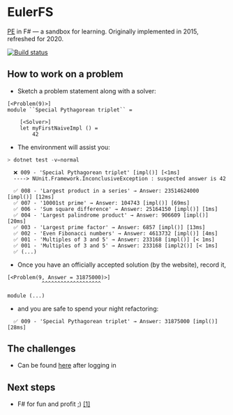 # EulerFS

[PE](https://projecteuler.net) in F# — a sandbox for learning. Originally implemented in 2015, refreshed for 2020.

[![Build status](https://ci.appveyor.com/api/projects/status/ebw354095sckl362?svg=true)](https://ci.appveyor.com/project/Anarkin/eulerfs)

## How to work on a problem

- Sketch a problem statement along with a solver:

```f#
[<Problem(9)>]
module ``Special Pythagorean triplet`` =

    [<Solver>]
    let myFirstNaiveImpl () =
        42
```

- The environment will assist you:

```powershell
> dotnet test -v=normal
```

```f#
  ❌ 009 - 'Special Pythagorean triplet' [impl()] [<1ms]
  ----> NUnit.Framework.InconclusiveException : suspected answer is 42

  ✅ 008 - 'Largest product in a series' → Answer: 23514624000 [impl()] [12ms]
  ✅ 007 - '10001st prime' → Answer: 104743 [impl()] [69ms]
  ✅ 006 - 'Sum square difference' → Answer: 25164150 [impl()] [1ms]
  ✅ 004 - 'Largest palindrome product' → Answer: 906609 [impl()] [20ms]
  ✅ 003 - 'Largest prime factor' → Answer: 6857 [impl()] [13ms]
  ✅ 002 - 'Even Fibonacci numbers' → Answer: 4613732 [impl()] [4ms]
  ✅ 001 - 'Multiples of 3 and 5' → Answer: 233168 [impl()] [< 1ms]
  ✅ 001 - 'Multiples of 3 and 5' → Answer: 233168 [impl2()] [< 1ms]
  ✅ (...)
```

- Once you have an officially accepted solution (by the website), record it,

```f#
[<Problem(9, Answer = 31875000)>]
           ^^^^^^^^^^^^^^^^^^^

module (...)
```

- and you are safe to spend your night refactoring:

```
  ✅ 009 - 'Special Pythagorean triplet' → Answer: 31875000 [impl()] [28ms]
```

## The challenges

- Can be found [here](https://projecteuler.net/archives) after logging in

## Next steps

- F# for fun and profit ;) [[1]](https://fsharpforfunandprofit.com)
